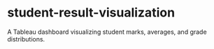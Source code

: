 # student-result-visualization
A Tableau dashboard visualizing student marks, averages, and grade distributions.
